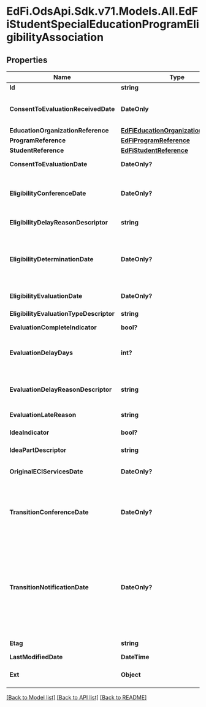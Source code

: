 # EdFi.OdsApi.Sdk.v71.Models.All.EdFiStudentSpecialEducationProgramEligibilityAssociation

## Properties

Name | Type | Description | Notes
------------ | ------------- | ------------- | -------------
**Id** | **string** |  | [optional] 
**ConsentToEvaluationReceivedDate** | **DateOnly** | Indicates the date on which the local education agency received written consent for the evaluation from the student&#39;s parent or guardian. This is the first day of the evaluation timeframe. | 
**EducationOrganizationReference** | [**EdFiEducationOrganizationReference**](EdFiEducationOrganizationReference.md) |  | 
**ProgramReference** | [**EdFiProgramReference**](EdFiProgramReference.md) |  | 
**StudentReference** | [**EdFiStudentReference**](EdFiStudentReference.md) |  | 
**ConsentToEvaluationDate** | **DateOnly?** | The date on which the student&#39;s parent gave a consent (Parent Consent Date). | [optional] 
**EligibilityConferenceDate** | **DateOnly?** | The month, day, and year when the eligibility conference is held between the parent(s)/guardian(s) and the educational organization responsible staff member(s) to review and make decision on special education related services eligibility. | [optional] 
**EligibilityDelayReasonDescriptor** | **string** | The reason why the eligibility determination was completed beyond the required timeframe. | [optional] 
**EligibilityDeterminationDate** | **DateOnly?** | Indicates the month, day, and year the local education agency (LEA) held the admission, review, and dismissal committee meeting regarding the child&#39;s eligibility determination for special education and related services. An individualized education plan (IEP) would be developed and implemented for a child admitted into special education on this same date. | [optional] 
**EligibilityEvaluationDate** | **DateOnly?** | Indicates the month, day, and year when the written individual evaluation report was completed. | [optional] 
**EligibilityEvaluationTypeDescriptor** | **string** | Indicates if this is an initial evaluation or a reevaluation. | [optional] 
**EvaluationCompleteIndicator** | **bool?** | Indicates the evaluation completed status. | [optional] 
**EvaluationDelayDays** | **int?** | Indicates the number of student absences, if any, beginning the first instructional day following the date on which the local education agency (LEA) received written parental or guardian consent for the evaluation. | [optional] 
**EvaluationDelayReasonDescriptor** | **string** | Refers to the justification as to why the evaluation report was completed beyond the state-established timeframe. This descriptor field will have allowed reasons as descriptor values. | [optional] 
**EvaluationLateReason** | **string** | Refers to additional information for delay in doing the evaluation. | [optional] 
**IdeaIndicator** | **bool?** | Indicates whether or not the student was determined eligible as a result of an evaluation. | [optional] 
**IdeaPartDescriptor** | **string** | Indicates if the evaluation is done under Part B IDEA or Part C IDEA. | 
**OriginalECIServicesDate** | **DateOnly?** | The month, date, and year when an infant or toddler, from birth through age 2, began participating in the early childhood intervention (ECI) program. | [optional] 
**TransitionConferenceDate** | **DateOnly?** | Indicates the month, day, and year when the transition conference was held (for a child receiving early childhood intervention (ECI) services) among the lead agency, the family, and the local education agency (LEA) where the child resides to discuss the child&#39;s potential eligibility for early childhood special education (ECSE) services. | [optional] 
**TransitionNotificationDate** | **DateOnly?** | Indicates the month, day, and year the LEA Notification of Potentially Eligible for Special Education Services was sent by the early childhood intervention (ECI) contractor to the local education agency (LEA) to notify them that a child enrolled in ECI will shortly reach the age of eligibility for Part B services and the child is potentially eligible for services under Part B, early childhood special education (ECSE). The LEA Notification constitutes a referral to the LEA for an initial evaluation and eligibility determination of the child which the parent or guardian may opt out from the referral. | [optional] 
**Etag** | **string** | A unique system-generated value that identifies the version of the resource. | [optional] 
**LastModifiedDate** | **DateTime** | The date and time the resource was last modified. | [optional] 
**Ext** | **Object** | Extensions to the StudentSpecialEducationProgramEligibilityAssociation entity. | [optional] 

[[Back to Model list]](../README.md#documentation-for-models) [[Back to API list]](../README.md#documentation-for-api-endpoints) [[Back to README]](../README.md)

